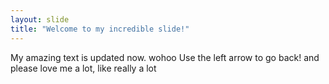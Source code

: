 ```yaml
---
layout: slide
title: "Welcome to my incredible slide!"
---
```

My amazing text is updated now. wohoo
Use the left arrow to go back!
and please love me a lot, like really a lot
